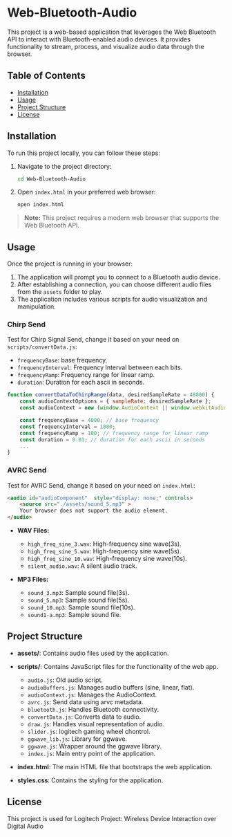 # Web-Bluetooth-Audio

This project is a web-based application that leverages the Web Bluetooth API to interact with Bluetooth-enabled audio devices. It provides functionality to stream, process, and visualize audio data through the browser.

## Table of Contents

- [Installation](#installation)
- [Usage](#usage)
- [Project Structure](#project-structure)
- [License](#license)

## Installation

To run this project locally, you can follow these steps:

1. Navigate to the project directory:
   ```bash
   cd Web-Bluetooth-Audio
   ```
2. Open `index.html` in your preferred web browser:
   ```bash
   open index.html
   ```

> **Note:** This project requires a modern web browser that supports the Web Bluetooth API.

## Usage

Once the project is running in your browser:

1. The application will prompt you to connect to a Bluetooth audio device.
2. After establishing a connection, you can choose different audio files from the `assets` folder to play.
3. The application includes various scripts for audio visualization and manipulation.

### Chirp Send
Test for Chirp Signal Send, change it based on your need on `scripts/convertData.js`: 
  - `frequencyBase`: base frequency.
  - `frequencyInterval`: Frequency Interval between each bits.
  - `frequencyRamp`: Frequency range for linear ramp.
  - `duration`: Duration for each ascii in seconds.

```js client
function convertDataToChirpRange(data, desiredSampleRate = 48000) {
    const audioContextOptions = { sampleRate: desiredSampleRate };
    const audioContext = new (window.AudioContext || window.webkitAudioContext)(audioContextOptions);

    const frequencyBase = 4000; // base frequency
    const frequencyInterval = 1000; 
    const frequencyRamp = 100; // frequency range for linear ramp
    const duration = 0.01; // duration for each ascii in seconds
    ...
}
```

### AVRC Send
Test for AVRC Send, change it based on your need on `index.html`: 
```html
<audio id="audioComponent"  style="display: none;" controls>
    <source src="./assets/sound_5.mp3" >
    Your browser does not support the audio element.
</audio>
```
- **WAV Files:**
  - `high_freq_sine_3.wav`: High-frequency sine wave(3s).
  - `high_freq_sine_5.wav`: High-frequency sine wave(5s).
  - `high_freq_sine_10.wav`: High-frequency sine wave(10s).
  - `silent_audio.wav`: A silent audio track.

- **MP3 Files:**
  - `sound_3.mp3`: Sample sound file(3s).
  - `sound_5.mp3`: Sample sound file(5s).
  - `sound_10.mp3`: Sample sound file(10s).
  - `sound1-a.mp3`: Sample sound file.

## Project Structure

- **assets/**: Contains audio files used by the application.

- **scripts/**: Contains JavaScript files for the functionality of the web app.
  - `audio.js`: Old audio script.
  - `audioBuffers.js`: Manages audio buffers (sine, linear, flat).
  - `audioContext.js`: Manages the AudioContext.
  - `avrc.js`: Send data using arvc metadata.
  - `bluetooth.js`: Handles Bluetooth connectivity.
  - `convertData.js`: Converts data to audio.
  - `draw.js`: Handles visual representation of audio.
  - `slider.js`: logitech gaming wheel chontrol.
  - `ggwave_lib.js`: Library for ggwave.
  - `ggwave.js`: Wrapper around the ggwave library.
  - `index.js`: Main entry point of the application.

- **index.html**: The main HTML file that bootstraps the web application.

- **styles.css**: Contains the styling for the application.

## License

This project is used for Logitech Project: Wireless Device Interaction over Digital Audio
